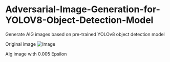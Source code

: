 # Adversarial-Image-Generation-for-YOLOV8-Object-Detection-Model
Generate AIG images based on pre-trained YOLOv8 object detection model

Original image
![Image](https://github.com/user-attachments/assets/c7e4725a-882e-4048-a262-344fe36f67e6)

AIg image with 0.005 Epsilon
